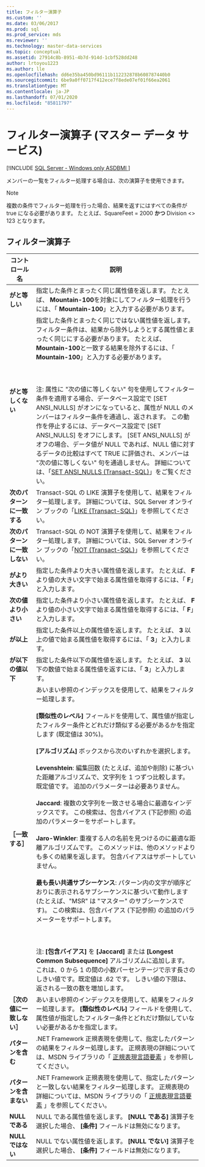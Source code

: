 ```yaml
---
title: フィルター演算子
ms.custom: ''
ms.date: 03/06/2017
ms.prod: sql
ms.prod_service: mds
ms.reviewer: ''
ms.technology: master-data-services
ms.topic: conceptual
ms.assetid: 27914c8b-8951-4b7d-914d-1cbf528dd248
author: lrtoyou1223
ms.author: lle
ms.openlocfilehash: dd6e35ba450bd96111b112232878b608787440b0
ms.sourcegitcommit: 6be9a0ff0717f412ece7f8ede07ef01f66ea2061
ms.translationtype: MT
ms.contentlocale: ja-JP
ms.lasthandoff: 07/01/2020
ms.locfileid: "85811797"
---
```

# <a name="filter-operators-master-data-services"></a>フィルター演算子 (マスター データ サービス)

[!INCLUDE [SQL Server - Windows only ASDBMI  ](../includes/applies-to-version/sql-windows-only-asdbmi.md)]

  メンバーの一覧をフィルター処理する場合は、次の演算子を使用できます。  
  
> [!NOTE]  
>  複数の条件でフィルター処理を行った場合、結果を返すにはすべての条件が true になる必要があります。 たとえば、SquareFeet = 2000 **かつ** Division <> 123 となります。  
  
## <a name="filter-operators"></a>フィルター演算子  
  
|コントロール名|説明|  
|------------------|-----------------|  
|**がと等しい**|指定した条件とまったく同じ属性値を返します。 たとえば、 **Mountain-100**を対象にしてフィルター処理を行うには、「 **Mountain-100**」と入力する必要があります。|  
|**がと等しくない**|指定した条件とまったく同じではない属性値を返します。 フィルター条件は、結果から除外しようとする属性値とまったく同じにする必要があります。 たとえば、 **Mountain-100**と一致する結果を除外するには、「 **Mountain-100**」と入力する必要があります。<br /><br /> <br /><br /> 注: 属性に "次の値に等しくない" 句を使用してフィルター条件を適用する場合、データベース設定で [SET ANSI_NULLS] がオンになっていると、属性が NULL のメンバーはフィルター条件を通過し、返されます。 この動作を停止するには、データベース設定で [SET ANSI_NULLS] をオフにします。 [SET ANSI_NULLS] がオフの場合、データ値が NULL であれば、NULL 値に対するデータの比較はすべて TRUE に評価され、メンバーは "次の値に等しくない" 句を通過しません。 詳細については、「[SET ANSI_NULLS &#40;Transact-SQL&#41;](../t-sql/statements/set-ansi-nulls-transact-sql.md)」をご覧ください。|  
|**次のパターンに一致する**|Transact-SQL の LIKE 演算子を使用して、結果をフィルター処理します。 詳細については、SQL Server オンライン ブックの「[LIKE (Transact-SQL)](../t-sql/language-elements/like-transact-sql.md)」を参照してください。|  
|**次のパターンに一致しない**|Transact-SQL の NOT 演算子を使用して、結果をフィルター処理します。 詳細については、SQL Server オンライン ブックの「[NOT (Transact-SQL)](../t-sql/language-elements/not-transact-sql.md)」を参照してください。|  
|**がより大きい**|指定した条件より大きい属性値を返します。 たとえば、 **F**より値の大きい文字で始まる属性値を取得するには、「 **F**」と入力します。|  
|**次の値より小さい**|指定した条件より小さい属性値を返します。 たとえば、 **F**より値の小さい文字で始まる属性値を取得するには、「 **F**」と入力します。|  
|**が以上**|指定した条件以上の属性値を返します。 たとえば、 **3** 以上の値で始まる属性値を取得するには、「 **3**」と入力します。|  
|**が以下の値以下**|指定した条件以下の属性値を返します。 たとえば、 **3** 以下の数値で始まる属性値を返すには、「 **3**」と入力します。|  
|**［一致する］**|あいまい参照のインデックスを使用して、結果をフィルター処理します。<br /><br /> **[類似性のレベル]** フィールドを使用して、属性値が指定したフィルター条件とどれだけ類似する必要があるかを指定します (既定値は 30%)。<br /><br /> **[アルゴリズム]** ボックスから次のいずれかを選択します。<br /><br /> **Levenshtein**: 編集回数 (たとえば、追加や削除) に基づいた距離アルゴリズムで、文字列を 1 つずつ比較します。 既定値です。 追加のパラメーターは必要ありません。<br /><br /> **Jaccard**: 複数の文字列を一致させる場合に最適なインデックスです。 この検索は、包含バイアス (下記参照) の追加のパラメーターをサポートします。<br /><br /> **Jaro-Winkler**: 重複する人の名前を見つけるのに最適な距離アルゴリズムです。 このメソッドは、他のメソッドよりも多くの結果を返します。 包含バイアスはサポートしていません。<br /><br /> **最も長い共通サブシーケンス**: パターン内の文字が順序どおりに表示されるサブシーケンスに基づいて動作します (たとえば、"MSR" は "マスター" のサブシーケンスです)。 この検索は、包含バイアス (下記参照) の追加のパラメーターをサポートします。<br /><br /> <br /><br /> 注: **[包含バイアス]** を **[Jaccard]** または **[Longest Common Subsequence]** アルゴリズムに追加します。 これは、0 から 1 の間の小数パーセンテージで示す長さのしきい値です。既定値は .62 です。 しきい値の下限は、返される一致の数を増加します。|  
|**［次の値に一致しない］**|あいまい参照のインデックスを使用して、結果をフィルター処理します。 **[類似性のレベル]** フィールドを使用して、属性値が指定したフィルター条件とどれだけ類似していない必要があるかを指定します。|  
|**パターンを含む**|.NET Framework 正規表現を使用して、指定したパターンの結果をフィルター処理します。 正規表現の詳細については、MSDN ライブラリの「 [正規表現言語要素](https://go.microsoft.com/fwlink/?LinkId=164401) 」を参照してください。|  
|**パターンを含まない**|.NET Framework 正規表現を使用して、指定したパターンと一致しない結果をフィルター処理します。 正規表現の詳細については、MSDN ライブラリの「 [正規表現言語要素](https://go.microsoft.com/fwlink/?LinkId=164401) 」を参照してください。|  
|**NULL である**|NULL である属性値を返します。 **[NULL である]** 演算子を選択した場合、 **[条件]** フィールドは無効になります。|  
|**NULL ではない**|NULL でない属性値を返します。 **[NULL でない]** 演算子を選択した場合、 **[条件]** フィールドは無効になります。|  
  
  
